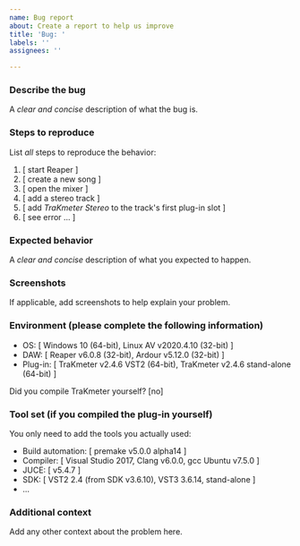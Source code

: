 ```yaml
---
name: Bug report
about: Create a report to help us improve
title: 'Bug: '
labels: ''
assignees: ''

---
```


### Describe the bug

A *clear and concise* description of what the bug is.


### Steps to reproduce

List *all* steps to reproduce the behavior:

1. [ start Reaper ]
2. [ create a new song ]
3. [ open the mixer ]
4. [ add a stereo track ]
5. [ add *TraKmeter Stereo* to the track's first plug-in slot ]
6. [ see error ... ]


### Expected behavior

A *clear and concise* description of what you expected to happen.


### Screenshots

If applicable, add screenshots to help explain your problem.


### Environment (please complete the following information)

 - OS: [ Windows 10 (64-bit), Linux AV v2020.4.10 (32-bit) ]
 - DAW: [ Reaper v6.0.8 (32-bit), Ardour v5.12.0 (32-bit) ]
 - Plug-in: [ TraKmeter v2.4.6 VST2 (64-bit), TraKmeter v2.4.6 stand-alone (64-bit) ]

Did you compile TraKmeter yourself? [no]


### Tool set (if you compiled the plug-in yourself)

You only need to add the tools you actually used:

- Build automation: [ premake v5.0.0 alpha14 ]
- Compiler: [ Visual Studio 2017, Clang v6.0.0, gcc Ubuntu v7.5.0 ]
- JUCE: [ v5.4.7 ]
- SDK: [ VST2 2.4 (from SDK v3.6.10), VST3 3.6.14, stand-alone ]
- ...


### Additional context

Add any other context about the problem here.

